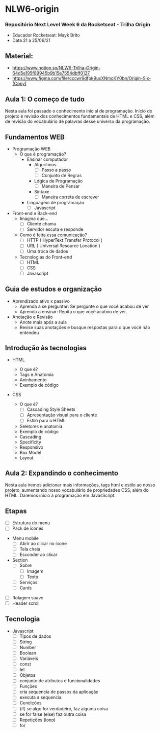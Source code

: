 # NLW6-origin

### Repositório Next Level Week 6 da Rocketseat - Trilha Origin
- Educador Rocketseat: Mayk Brito
- Data 21 a 25/06/21

## Material:
- https://www.notion.so/NLW6-Trilha-Origin-64d5e195f89945b9b15e7554dbff0127
- https://www.figma.com/file/cccwr6dfpk9uxXNmcKY0bn/Origin-Six-(Copy)
## Aula 1: O começo de tudo
Nesta aula foi passado o conhecimento inicial de programação. Inicio do projeto
e revisão dos conhecimentos fundamentais de HTML e CSS, além de revisão do vocabulário
de palavras desse universo da programação.
## Fundamentos WEB
- Programação WEB
  - O que é programação?
    - Ensinar computador
      - Algoritmos
        - [ ]  Passo a passo
        - [ ]  Conjunto de Regras
      - Lógica de Programação
        - [ ]  Maneira de Pensar
      - Sintaxe
        - [ ]  Maneira correta de escrever
    - Linguagem de programação
      - [ ]  Javascript
- Front-end e Back-end
  - Imagina que...
    - [ ]  Cliente chama
    - [ ]  Servidor escuta e responde
  - Como é feita essa comunicação?
    - [ ]  HTTP 
        ( HyperText Transfer Protocol )
    - [ ]  URL 
        ( Universal Resource Location )
    - [ ]  Uma troca de dados
  - Tecnologias do Front-end
    - [ ]  HTML
    - [ ]  CSS
    - [ ]  Javascript

## Guia de estudos e organização
- Aprendizado ativo x passivo
  - Aprenda a se perguntar: Se pergunte o que você acabou de ver
  - Aprenda a ensinar: Repita o que você acabou de ver.
- Anotação e Revisão
  - Anote mais após a aula
  - Revise suas anotações e busque respostas para o que você não entendeu
## Introdução às tecnologias
- HTML
  - O que é?
  - Tags e Anatomia
  - Aninhamento
  - Exemplo de código

- CSS
  - O que é?
    - [ ]  Cascading Style Sheets
    - [ ]  Apresentação visual para o cliente
    - [ ]  Estilo para o HTML
  - Seletores e anatomia
  - Exemplo de código
  - Cascading
  - Specificity
  - Responsivo
  - Box Model
  - Layout

## Aula 2: Expandindo o conhecimento
Nesta aula iremos adicionar mais informações, tags html e estilo ao nosso projeto, aumentando nosso vocabulário de propriedades CSS, além do HTML. Daremos início à programação em JavasScript.
## Etapas
- [ ]  Estrutura do menu
- [ ]  Pack de ícones
- Menu mobile
  - [ ]  Abrir ao clicar no ícone
  - [ ]  Tela cheia
  - [ ]  Esconder ao clicar
- Section
  - [ ]  Sobre
        - [ ]  Imagem
        - [ ]  Texto
  - [ ]  Serviços
    - [ ]  Cards
- [ ]  Rolagem suave
- [ ]  Header scroll

## Tecnologia

- Javascript
  - [ ]  Tipos de dados
    - [ ]  String
    - [ ]  Number
    - [ ]  Boolean
  - [ ]  Variáveis
    - [ ]  const
    - [ ]  let
  - [ ]  Objetos
    - [ ]  conjunto de atributos e funcionalidades
  - [ ]  Funções
    - [ ]  cria sequencia de passos da aplicação
    - [ ]  executa a sequencia
  - [ ]  Condições
    - [ ]  (if) se algo for verdadeiro, faz alguma coisa
    - [ ]  se for false (else) faz outra coisa
  - [ ]  Repetições (loop)
    - [ ]  for
